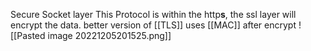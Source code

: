 Secure Socket layer
This Protocol is within the http**s**, the ssl layer will encrypt the data.
better version of [[TLS]]
uses [[MAC]] after encrypt
![[Pasted image 20221205201525.png]]
